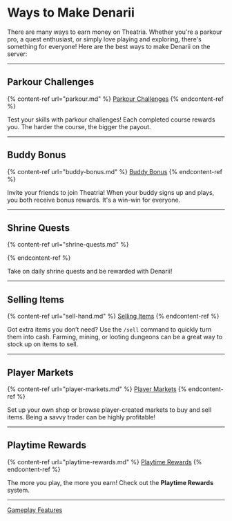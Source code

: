 # Ways to Make Denarii

There are many ways to earn money on Theatria. Whether you're a parkour pro, a quest enthusiast, or simply love playing and exploring, there's something for everyone! Here are the best ways to make Denarii on the server:

---

## Parkour Challenges
{% content-ref url="parkour.md" %}
[Parkour Challenges](./parkour.md)
{% endcontent-ref %}

Test your skills with parkour challenges! Each completed course rewards you. The harder the course, the bigger the payout.

---

## Buddy Bonus
{% content-ref url="buddy-bonus.md" %}
[Buddy Bonus](./buddy-bonus.mdbuddy-bonus.md)
{% endcontent-ref %}

Invite your friends to join Theatria! When your buddy signs up and plays, you both receive bonus rewards. It's a win-win for everyone.

---

## Shrine Quests
{% content-ref url="shrine-quests.md" %}
<!-- [Shrine Quests](./shrine-quests.md) -->
{% endcontent-ref %}

Take on daily shrine quests and be rewarded with Denarii!

---

## Selling Items
{% content-ref url="sell-hand.md" %}
[Selling Items](./sell-hand.md)
{% endcontent-ref %}

Got extra items you don’t need? Use the `/sell` command to quickly turn them into cash. Farming, mining, or looting dungeons can be a great way to stock up on items to sell.

---

## Player Markets
{% content-ref url="player-markets.md" %}
[Player Markets](./player-markets.md)
{% endcontent-ref %}

Set up your own shop or browse player-created markets to buy and sell items. Being a savvy trader can be highly profitable!

---

## Playtime Rewards
{% content-ref url="playtime-rewards.md" %}
[Playtime Rewards](./playtime-rewards.md)
{% endcontent-ref %}

The more you play, the more you earn! Check out the **Playtime Rewards** system.

---

[Gameplay Features](../README.md)